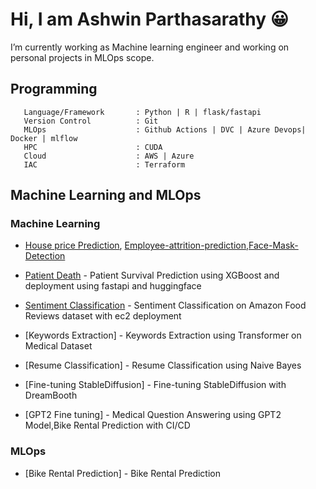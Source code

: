 # Hi, I am Ashwin Parthasarathy 😀
  I’m currently working as Machine learning engineer and working on personal projects in MLOps scope.
  
## Programming ##

```
   Language/Framework       : Python | R | flask/fastapi
   Version Control          : Git
   MLOps                    : Github Actions | DVC | Azure Devops| Docker | mlflow
   HPC                      : CUDA
   Cloud                    : AWS | Azure
   IAC                      : Terraform
```
  

## Machine Learning and MLOps ##

### Machine Learning #### 

 - [House price Prediction](https://github.com/Ashwin143/HOUSE-VALUE-PREDICTION ), [Employee-attrition-prediction](https://github.com/Ashwin143/Employee-attrition-prediction),[Face-Mask-Detection](https://github.com/Ashwin143/Face-Mask-Detection)
   
 - [Patient Death](https://github.com/Ashwin143/patient_death) - Patient Survival Prediction using XGBoost and deployment using fastapi and huggingface
   
 - [Sentiment Classification](https://github.com/Ashwin143/amazon_sentiment_classification)  - Sentiment Classification on Amazon Food Reviews dataset with ec2 deployment

 - [Keywords Extraction]  - Keywords Extraction using Transformer on Medical Dataset
   
 - [Resume Classification]  - Resume Classification using Naive Bayes
   
 - [Fine-tuning StableDiffusion]  - Fine-tuning StableDiffusion with DreamBooth
   
 - [GPT2 Fine tuning]  - Medical Question Answering using GPT2 Model,Bike Rental Prediction with CI/CD

### MLOps ####

   
 - [Bike Rental Prediction]  - Bike Rental Prediction 




